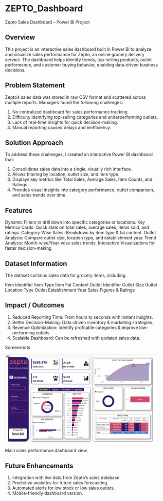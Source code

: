 # ZEPTO_Dashboard

Zepto Sales Dashboard – Power BI Project

## Overview

This project is an interactive sales dashboard built in Power BI to analyze and visualize sales performance for Zepto, an online grocery delivery service.
The dashboard helps identify trends, top-selling products, outlet performance, and customer buying behavior, enabling data-driven business decisions.

## Problem Statement

Zepto’s sales data was stored in raw CSV format and scattered across multiple reports.
Managers faced the following challenges:

1) No centralized dashboard for sales performance tracking.
2) Difficulty identifying top-selling categories and underperforming outlets.
3) Lack of real-time insights for quick decision-making.
4) Manual reporting caused delays and inefficiency.

## Solution Approach

To address these challenges, I created an interactive Power BI dashboard that:
1) Consolidates sales data into a single, visually rich interface.
2) Allows filtering by location, outlet size, and item type.
3) Displays key metrics like Total Sales, Average Sales, Item Counts, and Ratings.
4) Provides visual insights into category performance, outlet comparison, and sales trends over time.

## Features

Dynamic Filters to drill down into specific categories or locations.
Key Metrics Cards: Quick stats on total sales, average sales, items sold, and ratings.
Category-Wise Sales: Breakdown by item type & fat content.
Outlet Analysis: Compare outlet size, location type, and establishment year.
Trend Analysis: Month-wise/Year-wise sales trends.
Interactive Visualizations for faster decision-making.

## Dataset Information

The dataset contains sales data for grocery items, including:

Item Identifier
Item Type
Item Fat Content
Outlet Identifier
Outlet Size
Outlet Location Type
Outlet Establishment Year
Sales Figures & Ratings

## Impact / Outcomes

1) Reduced Reporting Time: From hours to seconds with instant insights.
2) Better Decision-Making: Data-driven inventory & marketing strategies.
3) Revenue Optimization: Identify profitable categories & improve low-performing outlets.
4) Scalable Dashboard: Can be refreshed with updated sales data.

Screenshots

![alt text](Dashboard.png)

Main sales performance dashboard view.

## Future Enhancements

1) Integration with live data from Zepto’s sales database.
2) Predictive analytics for future sales forecasting.
3) Automated alerts for low stock or low sales outlets.
4) Mobile-friendly dashboard version.
